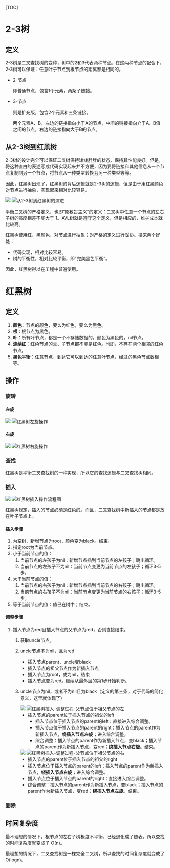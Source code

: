 [TOC]

# 2-3树

## 定义

2-3树是二叉查找树的变种，树中的2和3代表两种节点。在这两种节点的配合下，2-3树可以保证：任意叶子节点到根节点的距离都是相同的。

- 2-节点

  即普通节点，包含1个元素，两条子链接。

- 3-节点

  则是扩充版，包含2个元素和三条链接。

  两个元素A、B，左边的链接指向小于A的节点，中间的链接指向介于A、B值之间的节点，右边的链接指向大于B的节点。



## 从2-3树到红黑树

2-3树的设计完全可以保证二叉树保持矮矮胖胖的状态，保持其性能良好。但是，将这种直白的表述写成代码实现起来并不方便，因为要将链接和其他信息从一个节点复制到另一个节点，将节点从一种类型转换为另一种类型等等。

因此，红黑树出现了，红黑树的背后逻辑就是2-3树的逻辑，但是由于用红黑颜色对节点进行抽象，实现起来相对比较容易。

<img src="https://github.com/NieGuanglin/docs/blob/main/pics/data-structure/tree/r-b-tree/1.从2-3树到红黑树的演进.png">

<img src="/Users/nieguanglin/docs/pics/data-structure/tree/r-b-tree/1.从2-3树到红黑树的演进.png" alt="从2-3树到红黑树的演进" style="zoom:100%;" />



平衡二叉树的严格定义，也即“原教旨主义”的定义：二叉树中任意一个节点的左右子树的高度相差不能大于 1。AVL树就是遵守这个定义，但是相应的，维护成本就比较高。

红黑树使用红、黑颜色，对节点进行抽象；对严格的定义进行妥协。换来两个好处：

- 代码实现，相对比较容易。
- 树的平衡性，相对比较平衡，即”完美黑色平衡”。

因此，红黑树得以在工程中普遍使用。



# 红黑树

## 定义

1. **颜色**：节点的颜色，要么为红色，要么为黑色。
2. **根**：根节点为黑色。
3. **叶**：所有叶节点，都是一个不存储数据的，颜色为黑色的，nil节点。
4. **连续红**：红色节点的父、子节点都不能是红色。也即，不存在两个相邻的红色节点。
5. **黑色平衡**：任意节点，到达它可以到达的任意叶节点，经过的黑色节点数相等。



## 操作

### 旋转

#### 左旋

<img src="https://github.com/NieGuanglin/docs/blob/main/pics/data-structure/tree/r-b-tree/2.红黑树左旋操作.png">

<img src="/Users/nieguanglin/docs/pics/data-structure/tree/r-b-tree/2.红黑树左旋操作.png" alt="红黑树左旋操作" style="zoom:100%;" />

#### 右旋

<img src="https://github.com/NieGuanglin/docs/blob/main/pics/data-structure/tree/r-b-tree/3.红黑树右旋操作.png">

<img src="/Users/nieguanglin/docs/pics/data-structure/tree/r-b-tree/3.红黑树右旋操作.png" alt="红黑树右旋操作" style="zoom:100%;" />

### 查找

红黑树是平衡二叉查找树的一种实现，所以它的查找逻辑与二叉查找树相同。



### 插入

<img src="https://github.com/NieGuanglin/docs/blob/main/pics/data-structure/tree/r-b-tree/4.红黑树插入操作流程图.png">

<img src="/Users/nieguanglin/docs/pics/data-structure/tree/r-b-tree/4.红黑树插入操作流程图.png" alt="红黑树插入操作流程图" style="zoom:100%;" />

红黑树规定，插入的节点必须是红色的。而且，二叉查找树中新插入的节点都是放在叶子节点上。

#### 插入步骤

1. 为空树，新增节点为root，颜色变为black。结束。
2. 指定root为当前节点。
3. 小于当前节点的值：
   1. 当前节点的左孩子为nil：新增节点插到当前节点的左孩子；跳出循环。
   2. 当前节点的左孩子不为nil：当前节点变更为当前节点的左孩子；循环3-5步。
4. 大于当前节点的值：
   1. 当前节点的右孩子为nil：新增节点插到当前节点的右孩子；跳出循环。
   2. 当前节点的右孩子不为nil：当前节点变更为当前节点的右孩子；循环3-5步。
5. 等于当前节点的值：值已在树中；结束。

#### 调整步骤

1. 插入节点为red且插入节点的父节点为red，否则直接结束。
   1. 获取uncle节点。

   2. uncle节点不为nil，且为red
      -  插入节点parent，uncle变black
      - 插入节点的祖父节点作为新插入节点
      - 插入节点为root，或为nil，结束
      - 插入节点变为red。继续从最外层的第1步开始判断。
      
   3. uncle节点为nil，或者不为nil且为black（定义的第三条，对于代码的简化意义，这里就体现了）

      <img src="https://github.com/NieGuanglin/docs/blob/main/pics/data-structure/tree/r-b-tree/5.红黑树插入-调整过程-父节点位于祖父节点的左.png">

      <img src="/Users/nieguanglin/docs/pics/data-structure/tree/r-b-tree/5.红黑树插入-调整过程-父节点位于祖父节点的左.png" alt="红黑树插入-调整过程-父节点位于祖父节点的左" style="zoom:100%;" />

      - 插入节点的parent位于插入节点的祖父的left
        - 插入节点位于插入节点的parent的left：直接进入综合调整。
        - 插入节点位于插入节点的parent的right：插入节点的parent作为新插入节点，**绕插入节点左旋**；进入综合调整。
        - 综合调整：插入节点的parent作为新插入节点，变black；插入节点的parent作为新插入节点，变red；**绕插入节点右旋**。结束。

      <img src="https://github.com/NieGuanglin/docs/blob/main/pics/data-structure/tree/r-b-tree/6.红黑树插入-调整过程-父节点位于祖父节点的右.png">

      <img src="/Users/nieguanglin/docs/pics/data-structure/tree/r-b-tree/6.红黑树插入-调整过程-父节点位于祖父节点的右.png" alt="红黑树插入-调整过程-父节点位于祖父节点的右" style="zoom:100%;" />

      -  插入节点的parent位于插入节点的祖父的right
        - 插入节点位于插入节点的parent的left：插入节点的parent作为新插入节点，**绕插入节点右旋**；进入综合调整。
        - 插入节点位于插入节点的parent的right：直接进入综合调整。
        - 综合调整：插入节点的parent作为新插入节点，变black；插入节点的parent作为新插入节点，变red；**绕插入节点左旋**。结束。





### 删除



## 时间复杂度

最不理想的情况下，根节点的左右子树极度不平衡，已经退化成了链表，所以查找的时间复杂度就变成了 O(n)。

最理想的情况下，二叉查找树是一棵完全二叉树，所以查找的时间复杂度就变成了 O(logn)。
